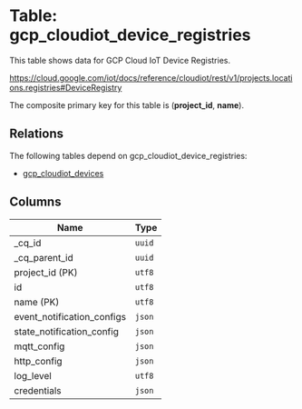 # Table: gcp_cloudiot_device_registries

This table shows data for GCP Cloud IoT Device Registries.

https://cloud.google.com/iot/docs/reference/cloudiot/rest/v1/projects.locations.registries#DeviceRegistry

The composite primary key for this table is (**project_id**, **name**).

## Relations

The following tables depend on gcp_cloudiot_device_registries:
  - [gcp_cloudiot_devices](gcp_cloudiot_devices.md)

## Columns

| Name          | Type          |
| ------------- | ------------- |
|_cq_id|`uuid`|
|_cq_parent_id|`uuid`|
|project_id (PK)|`utf8`|
|id|`utf8`|
|name (PK)|`utf8`|
|event_notification_configs|`json`|
|state_notification_config|`json`|
|mqtt_config|`json`|
|http_config|`json`|
|log_level|`utf8`|
|credentials|`json`|